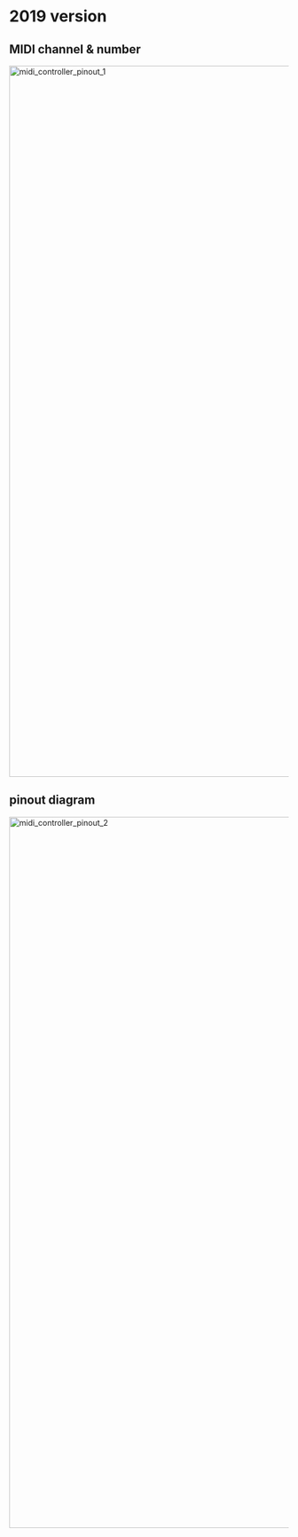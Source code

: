 # 2019 version
## MIDI channel & number  
<img width="1280" alt="midi_controller_pinout_1" src="https://user-images.githubusercontent.com/22651956/211279048-78f00adf-6780-4b5a-b112-6ebc729b860e.png">

## pinout diagram
<img width="1280" alt="midi_controller_pinout_2" src="https://user-images.githubusercontent.com/22651956/211279267-9c8a89cc-709f-471b-8ba4-16a138ee77a4.png">
